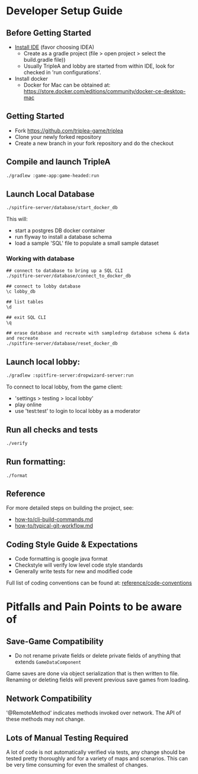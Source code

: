 # Developer Setup Guide

## Before Getting Started
- [Install IDE](./how-to/ide-setup) (favor choosing IDEA)
  - Create as a gradle project (file > open project > select the build.gradle file))
  - Usually TripleA and lobby are started from within IDE, look for checked in 'run configurations'.
- Install docker
  - Docker for Mac can be obtained at: <https://store.docker.com/editions/community/docker-ce-desktop-mac>

## Getting Started

- Fork <https://github.com/triplea-game/triplea>
- Clone your newly forked repository
- Create a new branch in your fork repository and do the checkout

## Compile and launch TripleA
```bash
./gradlew :game-app:game-headed:run
```

## Launch Local Database

```bash
./spitfire-server/database/start_docker_db
```

This will:
- start a postgres DB docker container
- run flyway to install a database schema
- load a sample 'SQL' file to populate a small sample dataset

### Working with database

```
## connect to database to bring up a SQL CLI
./spitfire-server/database/connect_to_docker_db

## connect to lobby database
\c lobby_db

## list tables
\d

## exit SQL CLI
\q

## erase database and recreate with sampledrop database schema & data and recreate
./spitfire-server/database/reset_docker_db
```

## Launch local lobby:

```bash
./gradlew :spitfire-server:dropwizard-server:run
```

To connect to local lobby, from the game client:
  - 'settings > testing > local lobby'
  - play online
  - use 'test:test' to login to local lobby as a moderator

## Run all checks and tests

```bash
./verify
```

## Run formatting:

```
./format
```

## Reference

For more detailed steps on building the project, see:
- [how-to/cli-build-commands.md](./how-to/cli-build-commands.md)
- [how-to/typical-git-workflow.md](./how-to/typical-git-workflow.md)

## Coding Style Guide & Expectations

- Code formatting is google java format
- Checkstyle will verify low level code style standards
- Generally write tests for new and modified code

Full list of coding conventions can be found at: [reference/code-conventions](./reference/code-conventions)

# Pitfalls and Pain Points to be aware of

## Save-Game Compatibility

- Do not rename private fields or delete private fields of anything that extends `GameDataComponent`

Game saves are done via object serialization that is then written to file. Renaming or deleting
fields will prevent previous save games from loading.

## Network Compatibility

'@RemoteMethod' indicates methods invoked over network. The API of these methods may not change.

## Lots of Manual Testing Required

A lot of code is not automatically verified via tests, any change should be tested pretty
thoroughly and for a variety of maps and scenarios. This can be very time consuming for
even the smallest of changes.

